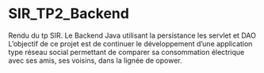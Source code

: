 #  SIR_TP2_Backend
Rendu du tp SIR. Le Backend Java utilisant la persistance les servlet et DAO
L’objectif de ce projet est de continuer le développement d’une application type réseau social permettant de comparer sa consommation électrique avec ses amis, ses voisins,
dans la lignée de opower.
